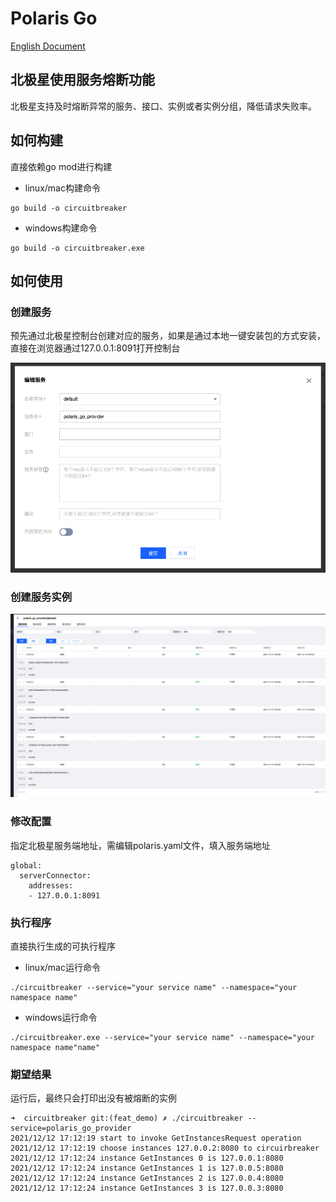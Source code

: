 # Polaris Go

[English Document](./README.md)

## 北极星使用服务熔断功能

北极星支持及时熔断异常的服务、接口、实例或者实例分组，降低请求失败率。

## 如何构建

直接依赖go mod进行构建

- linux/mac构建命令
```
go build -o circuitbreaker
```
- windows构建命令
```
go build -o circuitbreaker.exe
```

## 如何使用

### 创建服务

预先通过北极星控制台创建对应的服务，如果是通过本地一键安装包的方式安装，直接在浏览器通过127.0.0.1:8091打开控制台

![create_service](./image/create_service.png)

### 创建服务实例

![create_service_instances](./image/create_service_instances.png)

### 修改配置

指定北极星服务端地址，需编辑polaris.yaml文件，填入服务端地址

```
global:
  serverConnector:
    addresses:
    - 127.0.0.1:8091
```

### 执行程序

直接执行生成的可执行程序

- linux/mac运行命令
```
./circuitbreaker --service="your service name" --namespace="your namespace name"
```

- windows运行命令
```
./circuitbreaker.exe --service="your service name" --namespace="your namespace name"name"
```

### 期望结果

运行后，最终只会打印出没有被熔断的实例

```
➜  circuitbreaker git:(feat_demo) ✗ ./circuitbreaker --service=polaris_go_provider
2021/12/12 17:12:19 start to invoke GetInstancesRequest operation
2021/12/12 17:12:19 choose instances 127.0.0.2:8080 to circuirbreaker
2021/12/12 17:12:24 instance GetInstances 0 is 127.0.0.1:8080
2021/12/12 17:12:24 instance GetInstances 1 is 127.0.0.5:8080
2021/12/12 17:12:24 instance GetInstances 2 is 127.0.0.4:8080
2021/12/12 17:12:24 instance GetInstances 3 is 127.0.0.3:8080
```